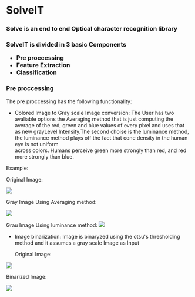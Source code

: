 # SolveIT

<h3>Solve is an end to end Optical character recognition library<h3>


SolveIT is divided in 3 basic Components 
  *  Pre proccessing 
  *  Feature Extraction 
  *  Classification 


### Pre proccessing 

The pre proccessing has the following functionality:

   - Colored Image to Gray scale Image conversion:
   The User has two avaliable options the  Averaging method that is just computing the average of the
   red, green and blue values  of every pixel and uses that as new grayLevel Intensity.The second choise is the 
   luminance method, the  luminance method plays off the fact that cone density in the human eye is not uniform     
   across colors. Humans perceive green more strongly than red, and red more strongly than blue.
   
  Example:
  

Original Image:

![](https://github.com/nikolis/SolveIT/blob/master/imagestest/download.jpg)

  Gray Image Using Averaging method:

![](https://github.com/nikolis/SolveIT/blob/master/imagestest/grayAVG.jpg)

  Grau Image Using luminance method:
![](https://github.com/nikolis/SolveIT/blob/master/imagestest/gray.jpg)

- Image binarization:
  Image is binaryzed using the otsu's thresholding method and it assumes a gray scale Image as Input
  
  Original Image:

![](https://github.com/nikolis/SolveIT/blob/master/imagestest/gray.jpg)

  Binarized Image:
  
  ![](https://github.com/nikolis/SolveIT/blob/master/imagestest/binarizedImage.jpg)
 
